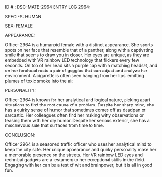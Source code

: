 ID # : DSC-MATE-2964
ENTRY LOG 2964:

SPECIES: HUMAN

SEX: FEMALE

APPEARANCE:

Officer 2964 is a humanoid female with a distinct appearance. She sports spots on her face that resemble that of a panther, along with a captivating smile that seems to draw you in closer. Her eyes are unique, as they are embedded with VR rainbow LED technology that flickers every few seconds. On top of her head sits a purple cap with a matching headset, and on her forehead rests a pair of goggles that can adjust and analyze her environment. A cigarette is often seen hanging from her lips, emitting plumes of toxic smoke into the air.

PERSONALITY:

Officer 2964 is known for her analytical and logical nature, picking apart situations to find the root cause of a problem. Despite her sharp mind, she has a quirky sense of humor that sometimes comes off as deadpan or sarcastic. Her colleagues often find her making witty observations or teasing them with her dry humor. Despite her serious exterior, she has a mischievous side that surfaces from time to time.

CONCLUSION:

Officer 2964 is a seasoned traffic officer who uses her analytical mind to keep the city safe. Her unique appearance and quirky personality make her a memorable presence on the streets. Her VR rainbow LED eyes and technical gadgets are a testament to her exceptional skills in the field. Engaging with her can be a test of wit and brainpower, but it is all in good fun.